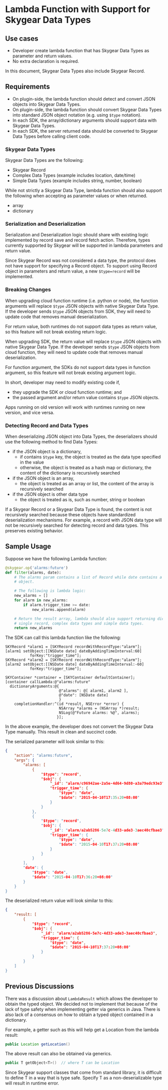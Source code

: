 # Lambda Function with Support for Skygear Data Types

## Use cases

* Developer create lambda function that has Skygear Data Types
  as parameter and return values.
* No extra declaration is required.

In this document, Skygear Data Types also include Skygear Record.

## Requirements

* On plugin-side, the lambda function should detect and convert JSON objects
  into Skygear Data Types.
* On plugin-side, the lambda function should convert Skygear Data
  Types into standard JSON object notation (e.g. using `$type` notation).
* In each SDK, the array/dictionary arguments should support data with Skygear
  Data Types.
* In each SDK, the server returned data should be converted to Skygear Data 
  Types before calling client code.

### Skygear Data Types

Skygear Data Types are the following:

* Skygear Record
* Complex Data Types (example includes location, date/time)
* Simple Data Types (example includes string, number, boolean)

While not strictly a Skygear Data Type, lambda function should also support the
following when accepting as parameter values or when returned.

* array
* dictionary

### Serialization and Deserialization

Serialization and Deserialization logic should share with existing
logic implemented by record save and record fetch action. Therefore, types
currently supported by Skygear will be supported in lambda parameters and
return value.

Since Skygear Record was not considered a data type, the protocol does
not have support for specifying a Record object. To support using Record object
in parameters and return value, a new `$type=record` will be implemented.

### Breaking Changes

When upgrading cloud function runtime (i.e. python or node), the function
arguments will replace `$type` JSON objects with native Skygear Data Type.
If the developer sends `$type` JSON objects from SDK, they will need to update
code that removes manual deserialization.

For return value, both runtimes do not support data types as return value, so
this feature will not break existing return logic.

When upgrading SDK, the return value will replace `$type` JSON objects with
native Skygear Data Type.
If the developer sends `$type` JSON objects from cloud function, they will need
to update code that removes manual deserialization.

For function argument, the SDKs do not support data types in function argument,
so this feature will not break existing argument logic.

In short, developer may need to modify existing code if,

* they upgrade the SDK or cloud function runtime; and
* the passed argument and/or return value contains `$type` JSON objects.

Apps running on old version will work with runtimes running on new version, and
vice versa.

### Detecting Record and Data Types

When deserializing JSON object into Data Types, the deserializers
should use the following method to find Data Types:

* if the JSON object is a dictionary,
  * if contains `$type` key, the object is treated as the data type specified
    in the value
  * otherwise, the object is treated as a hash map or dictionary, the content
    of the dictionary is recursively searched
* if the JSON object is an array,
  * the object is treated as an array or list, the content of the array
    is recursively searched
* if the JSON object is other data type
  * the object is treated as is, such as number, string or boolean

If a Skygear Record or a Skygear Data Type is found, the content is not
recursively searched because these objects have standardized deserialization
mechanisms. For example, a record with JSON data type will not be recursively
searched for detecting record and data types. This preserves existing behavior.

## Sample Usage

Suppose we have the following Lambda function:

```python
@skygear.op('alarms:future')
def filter(alarms, date):
    # The alarms param contains a list of Record while date contains a datetime
    # object.

    # The following is lambda logic:
    new_alarms = []
    for alarm in new_alarms:
        if alarm.trigger_time >= date:
            new_alarms.append(alarm)

    # Return the result array, lambda should also support returning dictionary,
    # single record, complex data types and simple data types.
    return new_alarms
```

The SDK can call this lambda function like the following:

```obj-c
SKYRecord *alarm1 = [SKYRecord recordWithRecordType:"alarm"];
[alarm1 setObject:[[NSDate date] dateByAddingTimeInterval:60]
           forKey:"trigger_time"];
SKYRecord *alarm2 = [SKYRecord recordWithRecordType:"alarm"];
[alarm2 setObject:[[NSDate date] dateByAddingTimeInterval:-60]
           forKey:"trigger_time"];

SKYContainer *container = [SKYContainer defaultContainer];
[container callLambda:@"alarms:future"
  dictionaryArguments:@{
                        @"alarms": @[ alarm1, alarm2 ],
                        @"date": [NSDate date]
                        }
    completionHandler:^(id *result, NSError *error) {
                        NSArray *alarms = (NSArray *)result;
                        NSLog(@"Future alarms: %@", alarms);
                       }];
```

In the above example, the developer does not convert the Skygear Data Type
manually. This result in clean and succinct code.

The serialized parameter will look similar to this:

```json
{
    "action": "alarms:future",
    "args": {
        "alarms: [
            {
                "$type": "record",
                "$obj": {
                    "_id": "alarm/c96942ae-2a5e-4d64-9d80-a3a79edc93e3",
                    "trigger_time": {
                        "$type": "date",
                        "$date": "2015-04-10T17:35:20+08:00"
                    }
                }
            },
            {
                "$type": "record",
                "$obj": {
                    "_id": "alarm/a2ab5286-5e7c-4d33-ade3-3aec40cfbae3",
                    "trigger_time": {
                        "$type": "date",
                        "$date": "2015-04-10T17:37:20+08:00"
                    }
                }
            }
        ],
        "date": {
            "$type": "date",
            "$date": "2015-04-10T17:36:20+08:00"
        }
    }
}
```

The deserialized return value will look similar to this:

```json
{
    "result: [
        {
            "$type": "record",
            "$obj": {
                "_id": "alarm/a2ab5286-5e7c-4d33-ade3-3aec40cfbae3",
                "trigger_time": {
                    "$type": "date",
                    "$date": "2015-04-10T17:37:20+08:00"
                }
            }
        }
    ]
}
```

## Previous Discussions

There was a discussion about `LambdaResult` which allows the developer to
obtain the typed object. We decided not to implement that because of the lack of
type safety when implementing getter via generics in Java. There is also lack of
a consensus on how to obtain a typed object contained in a dictionary.

For example, a getter such as this will help get a Location from the lambda
result:

```java
public Location getLocation()
```

The above result can also be obtained via generics.

```java
public T getObject<T>()  // where T can be Location
```

Since Skygear support classes that come from standard library, it is difficult
to define T in a way that is type safe. Specify T as a non-deserializable type
will result in runtime error.
